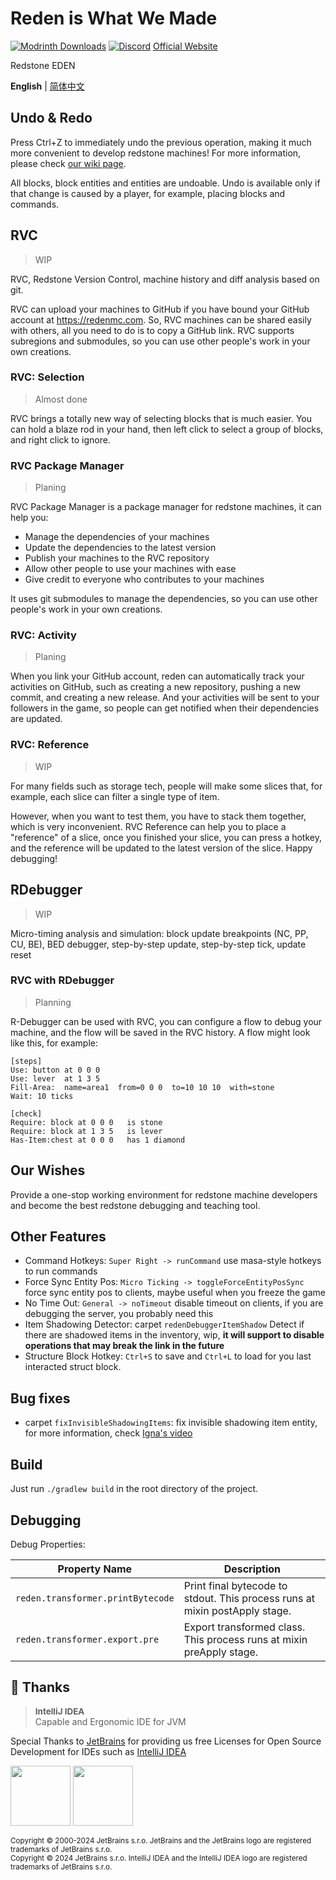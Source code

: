 # Reden is What We Made

[![Modrinth Downloads](https://img.shields.io/modrinth/dt/reden?style=flat-square&label=Modrinth)](https://modrinth.com/mod/reden)
[![Discord](https://img.shields.io/discord/1140304794976792707?logo=discord&label=discord)](https://discord.gg/fCxmEyFgAd)
[Official Website](https://redenmc.com)

Redstone EDEN

**English** | [简体中文](./README.zh-CN.md)

## Undo & Redo

Press Ctrl+Z to immediately undo the previous operation, making it much more convenient to develop redstone machines!
For more information, please check [our wiki page](https://wiki.redenmc.com/Undo-and-Redo).

All blocks, block entities and entities are undoable.
Undo is available only if that change is caused by a player, for example, placing blocks and commands.

## RVC
> WIP

RVC, Redstone Version Control, machine history and diff analysis based on git.

RVC can upload your machines to GitHub if you have bound your GitHub account at https://redenmc.com.
So, RVC machines can be shared easily with others, all you need to do is to copy a GitHub link.
RVC supports subregions and submodules, so you can use other people's work in your own creations.

### RVC: Selection

> Almost done

RVC brings a totally new way of selecting blocks that is much easier.
You can hold a blaze rod in your hand, then left click to select a group of blocks, and right click to ignore.

### RVC Package Manager

> Planing

RVC Package Manager is a package manager for redstone machines, it can help you:

+ Manage the dependencies of your machines
+ Update the dependencies to the latest version
+ Publish your machines to the RVC repository
+ Allow other people to use your machines with ease
+ Give credit to everyone who contributes to your machines

It uses git submodules to manage the dependencies, so you can use other people's work in your own creations.

### RVC: Activity

> Planing

When you link your GitHub account, reden can automatically track your activities on GitHub,
such as creating a new repository, pushing a new commit, and creating a new release.
And your activities will be sent to your followers in the game, so people can get notified when their dependencies are
updated.

### RVC: Reference

> WIP

For many fields such as storage tech, people will make some slices that,
for example, each slice can filter a single type of item.

However, when you want to test them, you have to stack them together, which is very inconvenient.
RVC Reference can help you to place a "reference" of a slice, once you finished your slice,
you can press a hotkey, and the reference will be updated to the latest version of the slice.
Happy debugging!

## RDebugger
> WIP

Micro-timing analysis and simulation: block update breakpoints (NC, PP, CU, BE), BED debugger, step-by-step update, step-by-step tick, update reset

### RVC with RDebugger

> Planning

R-Debugger can be used with RVC, you can configure a flow to debug your machine,
and the flow will be saved in the RVC history.
A flow might look like this, for example:

```
[steps]
Use: button at 0 0 0
Use: lever  at 1 3 5
Fill-Area:  name=area1  from=0 0 0  to=10 10 10  with=stone
Wait: 10 ticks

[check]
Require: block at 0 0 0   is stone
Require: block at 1 3 5   is lever
Has-Item:chest at 0 0 0   has 1 diamond
```

## Our Wishes

Provide a one-stop working environment for redstone machine developers and become the best redstone debugging and teaching tool.

## Other Features

+ Command Hotkeys: `Super Right -> runCommand` use masa-style hotkeys to run commands
+ Force Sync Entity Pos: `Micro Ticking -> toggleForceEntityPosSync` force sync entity pos to clients, maybe useful when you freeze the game
+ No Time Out: `General -> noTimeout` disable timeout on clients, if you are debugging the server, you probably need this
+ Item Shadowing Detector: carpet `redenDebuggerItemShadow` Detect if there are shadowed items in the inventory, wip, **it will support to disable operations that may break the link in the future**
+ Structure Block Hotkey: `Ctrl+S` to save and `Ctrl+L` to load for you last interacted struct block.

## Bug fixes

+ carpet `fixInvisibleShadowingItems`: fix invisible shadowing item entity, for more information, check [Igna's video](https://www.youtube.com/watch?v=HSOSWHIg7Mk)

## Build

Just run `./gradlew build` in the root directory of the project.

## Debugging

Debug Properties:

| Property Name                     | Description                                                                 |
|-----------------------------------|-----------------------------------------------------------------------------|
| `reden.transformer.printBytecode` | Print final bytecode to stdout. This process runs at mixin postApply stage. |
| `reden.transformer.export.pre`    | Export transformed class. This process runs at mixin preApply stage.        |

## 🎊 Thanks

> <span style="font-size: 0.96em">**IntelliJ IDEA**</span><br/>Capable and Ergonomic IDE for JVM

Special Thanks to [JetBrains](https://www.jetbrains.com/) for providing us free Licenses for Open Source Development for IDEs such as [IntelliJ IDEA](https://www.jetbrains.com/idea/)

[<img src="https://resources.jetbrains.com/storage/products/company/brand/logos/jb_beam.png" height="96"/>](https://www.jetbrains.com/)
[<img src="https://resources.jetbrains.com/storage/products/company/brand/logos/IntelliJ_IDEA.png" height="96"/>](https://www.jetbrains.com/idea/)

<sup>Copyright © 2000-2024 JetBrains s.r.o. JetBrains and the JetBrains logo are registered trademarks of JetBrains s.r.o.</sup>
<br/>
<sup>Copyright © 2024 JetBrains s.r.o. IntelliJ IDEA and the IntelliJ IDEA logo are registered trademarks of JetBrains s.r.o.</sup>
